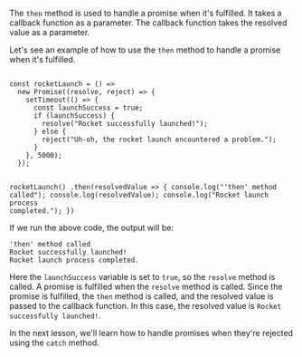 The `then` method is used to handle a promise when it's fulfilled. It takes a callback function as a parameter. The callback function takes the resolved value as a parameter.

Let's see an example of how to use the `then` method to handle a promise when it's fulfilled.

<codeblock language="javascript" type="lesson">
<code>
const rocketLaunch = () =>
  new Promise((resolve, reject) => {
    setTimeout(() => {
      const launchSuccess = true;
      if (launchSuccess) {
        resolve("Rocket successfully launched!");
      } else {
        reject("Uh-oh, the rocket launch encountered a problem.");
      }
    }, 5000);
  });

rocketLaunch()
  .then(resolvedValue => {
    console.log("'then' method called");
    console.log(resolvedValue);
    console.log("Rocket launch process completed.");
  })
</code>
</codeblock>

If we run the above code, the output will be:

```
'then' method called
Rocket successfully launched!
Rocket launch process completed.
```

Here the `launchSuccess` variable is set to `true`, so the `resolve` method is called. A promise is fulfilled when the `resolve` method is called. Since the promise is fulfilled, the `then` method is called, and the resolved value is passed to the callback function. In this case, the resolved value is `Rocket successfully launched!`.

In the next lesson, we'll learn how to handle promises when they're rejected using the `catch` method.